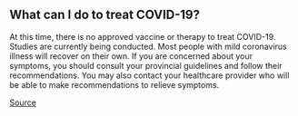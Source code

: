 ## What can I do to treat COVID-19?

At this time, there is no approved vaccine or therapy to treat COVID-19. Studies are currently being conducted. Most people with mild coronavirus illness will recover on their own. If you are concerned about your symptoms, you should consult your provincial guidelines and follow their recommendations. You may also contact your healthcare provider who will be able to make recommendations to relieve symptoms.

[Source](https://www.canada.ca/en/public-health/services/diseases/2019-novel-coronavirus-infection/symptoms.html)

